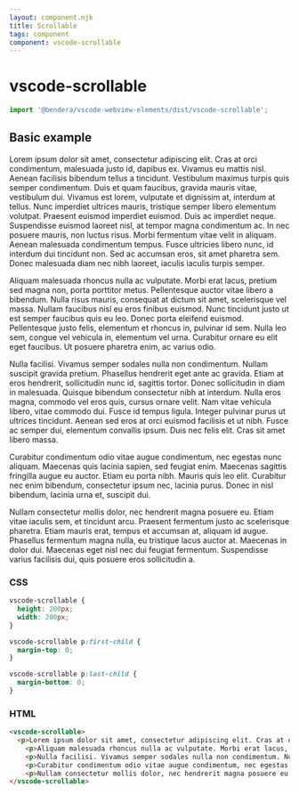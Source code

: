 ```yaml
---
layout: component.njk
title: Scrollable
tags: component
component: vscode-scrollable
---
```


# vscode-scrollable

```typescript
import '@bendera/vscode-webview-elements/dist/vscode-scrollable';
```

## Basic example

<style>
  vscode-scrollable {
    height: 200px;
    width: 200px;
  }

  vscode-scrollable p:first-child {
    margin-top: 0;
  }

  vscode-scrollable p:last-child {
    margin-bottom: 0;
  }
</style>

<component-preview>
  <vscode-scrollable>
    <p>Lorem ipsum dolor sit amet, consectetur adipiscing elit. Cras at orci condimentum, malesuada justo id, dapibus ex. Vivamus eu mattis nisl. Aenean facilisis bibendum tellus a tincidunt. Vestibulum maximus turpis quis semper condimentum. Duis et quam faucibus, gravida mauris vitae, vestibulum dui. Vivamus est lorem, vulputate et dignissim at, interdum at tellus. Nunc imperdiet ultrices mauris, tristique semper libero elementum volutpat. Praesent euismod imperdiet euismod. Duis ac imperdiet neque. Suspendisse euismod laoreet nisl, at tempor magna condimentum ac. In nec posuere mauris, non luctus risus. Morbi fermentum vitae velit in aliquam. Aenean malesuada condimentum tempus. Fusce ultricies libero nunc, id interdum dui tincidunt non. Sed ac accumsan eros, sit amet pharetra sem. Donec malesuada diam nec nibh laoreet, iaculis iaculis turpis semper.</p>
    <p>Aliquam malesuada rhoncus nulla ac vulputate. Morbi erat lacus, pretium sed magna non, porta porttitor metus. Pellentesque auctor vitae libero a bibendum. Nulla risus mauris, consequat at dictum sit amet, scelerisque vel massa. Nullam faucibus nisl eu eros finibus euismod. Nunc tincidunt justo ut est semper faucibus quis eu leo. Donec porta eleifend euismod. Pellentesque justo felis, elementum et rhoncus in, pulvinar id sem. Nulla leo sem, congue vel vehicula in, elementum vel urna. Curabitur ornare eu elit eget faucibus. Ut posuere pharetra enim, ac varius odio.</p>
    <p>Nulla facilisi. Vivamus semper sodales nulla non condimentum. Nullam suscipit gravida pretium. Phasellus hendrerit eget ante ac gravida. Etiam at eros hendrerit, sollicitudin nunc id, sagittis tortor. Donec sollicitudin in diam in malesuada. Quisque bibendum consectetur nibh at interdum. Nulla eros magna, commodo vel eros quis, cursus ornare velit. Nam vitae vehicula libero, vitae commodo dui. Fusce id tempus ligula. Integer pulvinar purus ut ultrices tincidunt. Aenean sed eros at orci euismod facilisis et ut nibh. Fusce ac semper dui, elementum convallis ipsum. Duis nec felis elit. Cras sit amet libero massa.</p>
    <p>Curabitur condimentum odio vitae augue condimentum, nec egestas nunc aliquam. Maecenas quis lacinia sapien, sed feugiat enim. Maecenas sagittis fringilla augue eu auctor. Etiam eu porta nibh. Mauris quis leo elit. Curabitur nec enim bibendum, consectetur ipsum nec, lacinia purus. Donec in nisl bibendum, lacinia urna et, suscipit dui.</p>
    <p>Nullam consectetur mollis dolor, nec hendrerit magna posuere eu. Etiam vitae iaculis sem, et tincidunt arcu. Praesent fermentum justo ac scelerisque pharetra. Etiam mauris erat, tempus et accumsan at, aliquam id augue. Phasellus fermentum magna nulla, eu tristique lacus auctor at. Maecenas in dolor dui. Maecenas eget nisl nec dui feugiat fermentum. Suspendisse varius facilisis dui, quis posuere eros sollicitudin a.</p>
  </vscode-scrollable>
</component-preview>

### CSS

```css
vscode-scrollable {
  height: 200px;
  width: 200px;
}

vscode-scrollable p:first-child {
  margin-top: 0;
}

vscode-scrollable p:last-child {
  margin-bottom: 0;
}
```

### HTML

```html
<vscode-scrollable>
  <p>Lorem ipsum dolor sit amet, consectetur adipiscing elit. Cras at orci condimentum, malesuada justo id, dapibus ex. Vivamus eu mattis nisl. Aenean facilisis bibendum tellus a tincidunt. Vestibulum maximus turpis quis semper condimentum. Duis et quam faucibus, gravida mauris vitae, vestibulum dui. Vivamus est lorem, vulputate et dignissim at, interdum at tellus. Nunc imperdiet ultrices mauris, tristique semper libero elementum volutpat. Praesent euismod imperdiet euismod. Duis ac imperdiet neque. Suspendisse euismod laoreet nisl, at tempor magna condimentum ac. In nec posuere mauris, non luctus risus. Morbi fermentum vitae velit in aliquam. Aenean malesuada condimentum tempus. Fusce ultricies libero nunc, id interdum dui tincidunt non. Sed ac accumsan eros, sit amet pharetra sem. Donec malesuada diam nec nibh laoreet, iaculis iaculis turpis semper.</p>
    <p>Aliquam malesuada rhoncus nulla ac vulputate. Morbi erat lacus, pretium sed magna non, porta porttitor metus. Pellentesque auctor vitae libero a bibendum. Nulla risus mauris, consequat at dictum sit amet, scelerisque vel massa. Nullam faucibus nisl eu eros finibus euismod. Nunc tincidunt justo ut est semper faucibus quis eu leo. Donec porta eleifend euismod. Pellentesque justo felis, elementum et rhoncus in, pulvinar id sem. Nulla leo sem, congue vel vehicula in, elementum vel urna. Curabitur ornare eu elit eget faucibus. Ut posuere pharetra enim, ac varius odio.</p>
    <p>Nulla facilisi. Vivamus semper sodales nulla non condimentum. Nullam suscipit gravida pretium. Phasellus hendrerit eget ante ac gravida. Etiam at eros hendrerit, sollicitudin nunc id, sagittis tortor. Donec sollicitudin in diam in malesuada. Quisque bibendum consectetur nibh at interdum. Nulla eros magna, commodo vel eros quis, cursus ornare velit. Nam vitae vehicula libero, vitae commodo dui. Fusce id tempus ligula. Integer pulvinar purus ut ultrices tincidunt. Aenean sed eros at orci euismod facilisis et ut nibh. Fusce ac semper dui, elementum convallis ipsum. Duis nec felis elit. Cras sit amet libero massa.</p>
    <p>Curabitur condimentum odio vitae augue condimentum, nec egestas nunc aliquam. Maecenas quis lacinia sapien, sed feugiat enim. Maecenas sagittis fringilla augue eu auctor. Etiam eu porta nibh. Mauris quis leo elit. Curabitur nec enim bibendum, consectetur ipsum nec, lacinia purus. Donec in nisl bibendum, lacinia urna et, suscipit dui.</p>
    <p>Nullam consectetur mollis dolor, nec hendrerit magna posuere eu. Etiam vitae iaculis sem, et tincidunt arcu. Praesent fermentum justo ac scelerisque pharetra. Etiam mauris erat, tempus et accumsan at, aliquam id augue. Phasellus fermentum magna nulla, eu tristique lacus auctor at. Maecenas in dolor dui. Maecenas eget nisl nec dui feugiat fermentum. Suspendisse varius facilisis dui, quis posuere eros sollicitudin a.</p>
</vscode-scrollable>
```
